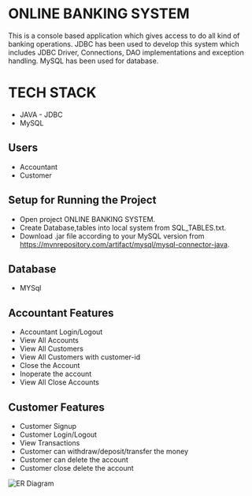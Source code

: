 # ONLINE BANKING SYSTEM 

This is a console based application which gives access to do all kind of banking operations. JDBC has been used to develop this system which includes JDBC Driver, Connections, DAO implementations and exception handling. MySQL has been used for database.

# TECH STACK
- JAVA - JDBC
- MySQL

## Users
- Accountant
- Customer

## Setup for Running the Project
- Open project ONLINE BANKING SYSTEM.
- Create Database,tables into local system from SQL_TABLES.txt.
- Download .jar file according to your MySQL version from https://mvnrepository.com/artifact/mysql/mysql-connector-java.


## Database 
- MYSql


## Accountant Features

- Accountant Login/Logout
- View All Accounts
- View All Customers
- View All Customers with customer-id
- Close the Account
- Inoperate the account
- View All Close Accounts 

## Customer Features
- Customer Signup
- Customer Login/Logout
- View Transactions
- Customer can withdraw/deposit/transfer the money
- Customer can delete the account
- Customer close delete the account


![ER Diagram ](https://user-images.githubusercontent.com/79252872/232246019-8e389af1-bbd5-4227-9ef2-5160c5c15d9b.png)
